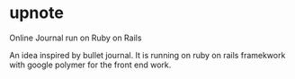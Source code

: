 upnote
======

Online Journal run on Ruby on Rails

An idea inspired by bullet journal. It is running on ruby on rails framekwork with google polymer for the front end work.
